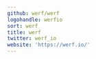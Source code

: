 ```yaml
---
github: werf/werf
logohandle: werfio
sort: werf
title: werf
twitter: werf_io
website: 'https://werf.io/'
---
```

